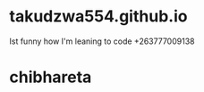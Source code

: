 # takudzwa554.github.io
Ist funny how I'm leaning to code +263777009138
<!doctype html>
<Html>
<body>
<h1>chibhareta<h1>
</body>
</html>
